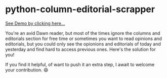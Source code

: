 # python-column-editorial-scrapper

[See Demo by clicking here...](https://dev.musafhanif.com/scrapperflask) 

You're an avid Dawn reader, but most of the times ignore the columns and editorials section for free time or sometimes you want to read opinions and editorials, 
but you could only see the opionions and editorials of today and yesterday and find hard to access previous ones. Here's the solution for you!

If you find it helpful, of want to push it an extra step, I await to welcome your contribution. :smile:
